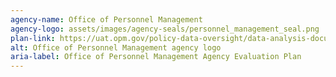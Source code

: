 ```yaml
---
agency-name: Office of Personnel Management
agency-logo: assets/images/agency-seals/personnel_management_seal.png
plan-link: https://uat.opm.gov/policy-data-oversight/data-analysis-documentation/evaluation-standards/
alt: Office of Personnel Management agency logo
aria-label: Office of Personnel Management Agency Evaluation Plan
---
```


